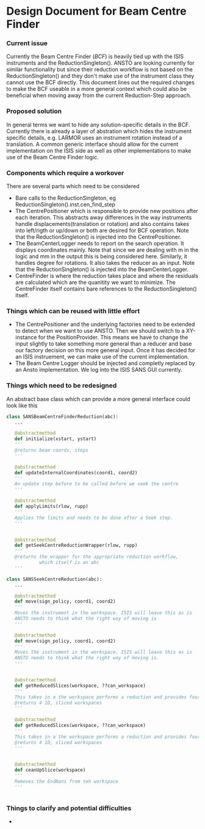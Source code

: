 # Design Document for Beam Centre Finder

### Current issue
Currently the Beam Centre Finder (*BCF*) is heavily tied up with the ISIS instruments and the ReductionSingleton().
ANSTO are looking currently for similar functionality but since their reduction workflow is not based on the
ReductionSingleton() and they don't make use of the instrument class they cannot use the BCF directly. 
This document lines out the required changes to make the BCF useable in a more general context which could 
also be beneficial when moving away from the current Reduction-Step approach.

### Proposed solution
In general terms we want to hide any solution-specific details in the BCF. Currently there is already a layer of 
abstration which hides the instrument specific details, e.g. LARMOR uses an instrument rotation instead of a translation.
A common generic interface should allow for the current implementation on the ISIS side as well as other 
implementations to make use of the Beam Centre Finder logic.

### Components which require a workover
There are several parts which need to be considered

* Bare calls to the ReductionSingleton, eg ReductionSingleton().inst.cen_find_step
* The CentrePositioner which is responsible to provide new positions after each iteration. 
  This abstracts away differences in the way instruments handle displacements(translation or rotation) 
  and also contains takes into left/rigth or up/down or both are desired for BCF operation. Note that the 
  ReductionSingleton() is injected into the CentrePositioner.
* The BeamCenterLogger needs to report on the search operation. It displays coordinates mainly. Note that 
  since we are dealing with m in the logic and mm in the output this is being considered here. Similarly, it 
  handles degree for rotations. It also takes the reducer as an input. Note that the ReductionSingleton() is 
  injected into the BeamCenterLogger.
* CentreFinder is where the reduction takes place and where the residuals are calculated which are the quanitity
  we want to minimize. The CentreFinder itself contains bare references to the ReductionSingleton() itself.

### Things which can be reused with little effort
* The CentrePositioner and the underlying factories need to be extended to detect when we want to use ANSTO.
  Then we should switch to a XY-instance for the PositionProvider. This means we have to change the input slightly
  to take something more general than a reducer and base our factory decision on this more general input. Once it
  has decided for an ISIS instruement, we can make use of the current implementation.
* The Beam Centre Logger should be injected and completly replaced by an Ansto implementation. We log into the ISIS
  SANS GUI currently.

### Things which need to be redesigned

An abstract base class which can provide a more general interface could look like this
```python
class SANSBeamCentreFinderReduction(abc):
   ...

   @abstractmethod
   def initialize(xstart, ystart)
   '''
   @returns beam coords, steps 
   '''

   @abstractmethod
   def updateInternalCoordinates(coord1, coord2)
   '''
   An update step before to be called before we seek the centre
   '''

   @abstractmethod
   def applyLimits(rlow, rupp)
   '''
   Applies the limits and needs to be done after a Seek step.
   '''


   @abstractmethod
   def getSeekCentreReductionWrapper(rlow, rupp)
   '''
   @returns the wrapper for the appropriate reduction workflow, 
            which itself is an abc
   '''
```

``` python
class SANSSeekCentreReduction(abc):
   ...

   @abstractmethod
   def move(sign_policy, coord1, coord2)
   '''
   Moves the instrument in the workspace. ISIS will leave this as is
   ANSTO needs to think what the right way of moving is
   '''

   @abstractmethod
   def move(sign_policy, coord1, coord2)
   '''
   Moves the instrument in the workspace. ISIS will leave this as is
   ANSTO needs to think what the right way of moving is.
   '''


   @abstractmethod
   def getReducedSlices(workspace, ??can_workspace)
   '''
   This takes in a the workspace performs a reduction and provides four slices for UP/DOWN LEF/RIGHT
   @returns 4 1D, sliced workspaces
   '''
   
   @abstractmethod
   def getReducedSlices(workspace, ??can_workspace)
   '''
   This takes in a the workspace performs a reduction and provides four slices for UP/DOWN LEF/RIGHT
   @returns 4 1D, sliced workspaces
   '''


   @abstractmethod
   def ceanUpSlice(workspace)
   '''
   Removes the EndNans from teh workspace
   '''



```


### Things to clarify and potential difficulties
*  
